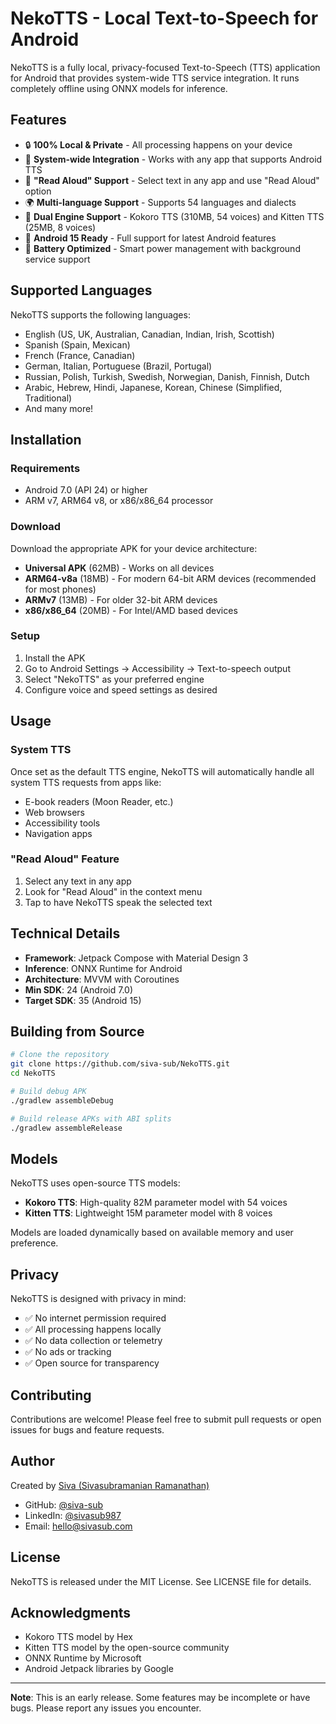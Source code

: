 # NekoTTS - Local Text-to-Speech for Android

NekoTTS is a fully local, privacy-focused Text-to-Speech (TTS) application for Android that provides system-wide TTS service integration. It runs completely offline using ONNX models for inference.

## Features

- 🔒 **100% Local & Private** - All processing happens on your device
- 🎯 **System-wide Integration** - Works with any app that supports Android TTS
- 📖 **"Read Aloud" Support** - Select text in any app and use "Read Aloud" option
- 🌍 **Multi-language Support** - Supports 54 languages and dialects
- 🎨 **Dual Engine Support** - Kokoro TTS (310MB, 54 voices) and Kitten TTS (25MB, 8 voices)
- 🚀 **Android 15 Ready** - Full support for latest Android features
- 🔋 **Battery Optimized** - Smart power management with background service support

## Supported Languages

NekoTTS supports the following languages:
- English (US, UK, Australian, Canadian, Indian, Irish, Scottish)
- Spanish (Spain, Mexican)
- French (France, Canadian)
- German, Italian, Portuguese (Brazil, Portugal)
- Russian, Polish, Turkish, Swedish, Norwegian, Danish, Finnish, Dutch
- Arabic, Hebrew, Hindi, Japanese, Korean, Chinese (Simplified, Traditional)
- And many more!

## Installation

### Requirements
- Android 7.0 (API 24) or higher
- ARM v7, ARM64 v8, or x86/x86_64 processor

### Download

Download the appropriate APK for your device architecture:

- **Universal APK** (62MB) - Works on all devices
- **ARM64-v8a** (18MB) - For modern 64-bit ARM devices (recommended for most phones)
- **ARMv7** (13MB) - For older 32-bit ARM devices
- **x86/x86_64** (20MB) - For Intel/AMD based devices

### Setup

1. Install the APK
2. Go to Android Settings → Accessibility → Text-to-speech output
3. Select "NekoTTS" as your preferred engine
4. Configure voice and speed settings as desired

## Usage

### System TTS
Once set as the default TTS engine, NekoTTS will automatically handle all system TTS requests from apps like:
- E-book readers (Moon Reader, etc.)
- Web browsers
- Accessibility tools
- Navigation apps

### "Read Aloud" Feature
1. Select any text in any app
2. Look for "Read Aloud" in the context menu
3. Tap to have NekoTTS speak the selected text

## Technical Details

- **Framework**: Jetpack Compose with Material Design 3
- **Inference**: ONNX Runtime for Android
- **Architecture**: MVVM with Coroutines
- **Min SDK**: 24 (Android 7.0)
- **Target SDK**: 35 (Android 15)

## Building from Source

```bash
# Clone the repository
git clone https://github.com/siva-sub/NekoTTS.git
cd NekoTTS

# Build debug APK
./gradlew assembleDebug

# Build release APKs with ABI splits
./gradlew assembleRelease
```

## Models

NekoTTS uses open-source TTS models:
- **Kokoro TTS**: High-quality 82M parameter model with 54 voices
- **Kitten TTS**: Lightweight 15M parameter model with 8 voices

Models are loaded dynamically based on available memory and user preference.

## Privacy

NekoTTS is designed with privacy in mind:
- ✅ No internet permission required
- ✅ All processing happens locally
- ✅ No data collection or telemetry
- ✅ No ads or tracking
- ✅ Open source for transparency

## Contributing

Contributions are welcome! Please feel free to submit pull requests or open issues for bugs and feature requests.

## Author

Created by [Siva (Sivasubramanian Ramanathan)](https://sivasub.com)
- GitHub: [@siva-sub](https://github.com/siva-sub)
- LinkedIn: [@sivasub987](https://linkedin.com/in/sivasub987)
- Email: hello@sivasub.com

## License

NekoTTS is released under the MIT License. See LICENSE file for details.

## Acknowledgments

- Kokoro TTS model by Hex
- Kitten TTS model by the open-source community
- ONNX Runtime by Microsoft
- Android Jetpack libraries by Google

---

**Note**: This is an early release. Some features may be incomplete or have bugs. Please report any issues you encounter.